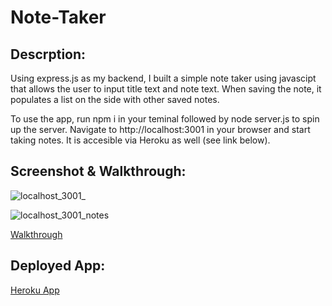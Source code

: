 # Note-Taker

## Descrption:

Using express.js as my backend, I built a simple note taker using javascipt that allows the user to input title text and note text. When saving the note, it populates a list on the side with other saved notes. 

To use the app, run npm i in your teminal followed by node server.js to spin up the server. Navigate to http://localhost:3001 in your browser and start taking notes.  It is accesible via Heroku as well (see link below). 

## Screenshot & Walkthrough:

![localhost_3001_](https://user-images.githubusercontent.com/91097193/147891224-8172fe72-63a0-401c-bce1-faaef49233ec.png)


![localhost_3001_notes](https://user-images.githubusercontent.com/91097193/147891233-2b64d7e7-e60e-4525-8124-4e5bd9f78c7a.png)

[Walkthrough](https://watch.screencastify.com/v/pHbCB925xLdZSzQUsOue)

## Deployed App:

[Heroku App](https://lit-beyond-14267.herokuapp.com/)

